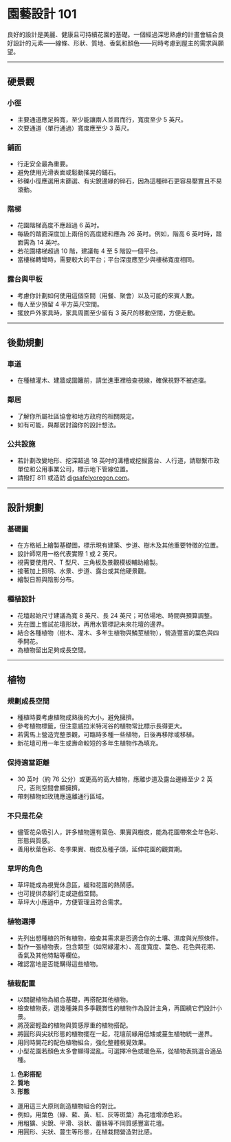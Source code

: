 # 園藝設計 101

良好的設計是美麗、健康且可持續花園的基礎。一個經過深思熟慮的計畫會結合良好設計的元素——線條、形狀、質地、香氣和顏色——同時考慮到屋主的需求與願望。

---

## 硬景觀

### 小徑

- 主要通道應足夠寬，至少能讓兩人並肩而行，寬度至少 5 英尺。
- 次要通道（單行通過）寬度應至少 3 英尺。

### 鋪面

- 行走安全最為重要。
- 避免使用光滑表面或鬆動搖晃的鋪石。
- 砂礫小徑應選用未篩選、有尖銳邊緣的碎石，因為這種碎石更容易壓實且不易滾動。

### 階梯

- 花園階梯高度不應超過 6 英吋。
- 每級的踏面深度加上兩倍的高度總和應為 26 英吋。例如，階高 6 英吋時，踏面需為 14 英吋。
- 若花園樓梯超過 10 階，建議每 4 至 5 階設一個平台。
- 當樓梯轉彎時，需要較大的平台；平台深度應至少與樓梯寬度相同。

### 露台與甲板

- 考慮你計劃如何使用這個空間（用餐、聚會）以及可能的來賓人數。
- 每人至少預留 4 平方英尺空間。
- 擺放戶外家具時，家具周圍至少留有 3 英尺的移動空間，方便走動。

---

## 後勤規劃

### 車道

- 在種植灌木、建牆或圍籬前，請坐進車裡檢查視線，確保視野不被遮擋。

### 鄰居

- 了解你所屬社區協會和地方政府的相關規定。
- 如有可能，與鄰居討論你的設計想法。

### 公共設施

- 若計劃改變地形、挖深超過 18 英吋的溝槽或挖掘露台、人行道，請聯繫市政單位和公用事業公司，標示地下管線位置。
- 請撥打 811 或造訪 [digsafelyoregon.com](https://digsafelyoregon.com)。

---

## 設計規劃

### 基礎圖

- 在方格紙上繪製基礎圖，標示現有建築、步道、樹木及其他重要特徵的位置。
- 設計師常用一格代表實際 1 或 2 英尺。
- 視需要使用尺、T 型尺、三角板及景觀模板輔助繪製。
- 接著加上照明、水景、步道、露台或其他硬景觀。
- 繪製日照與陰影分布。

### 種植設計

- 花壇起始尺寸建議為寬 8 英尺、長 24 英尺；可依場地、時間與預算調整。
- 先在圖上嘗試花壇形狀，再用水管標記未來花壇的邊界。
- 結合各種植物（樹木、灌木、多年生植物與鱗莖植物），營造豐富的葉色與四季開花。
- 為植物留出足夠成長空間。

---

## 植物

### 規劃成長空間

- 種植時要考慮植物成熟後的大小，避免擁擠。
- 參考植物標籤，但注意威拉米特河谷的植物常比標示長得更大。
- 若需馬上營造完整景觀，可臨時多種一些植物，日後再移除或移植。
- 新花壇可用一年生或壽命較短的多年生植物作為填充。

### 保持適當距離

- 30 英吋（約 76 公分）或更高的高大植物，應離步道及露台邊緣至少 2 英尺，否則空間會顯擁擠。
- 帶刺植物如玫瑰應遠離通行區域。

### 不只是花朵

- 儘管花朵吸引人，許多植物還有葉色、果實與樹皮，能為花園帶來全年色彩、形態與質感。
- 善用秋葉色彩、冬季果實、樹皮及種子頭，延伸花園的觀賞期。

### 草坪的角色

- 草坪能成為視覺休息區，緩和花園的熱鬧感。
- 也可提供赤腳行走或遊戲空間。
- 草坪大小應適中，方便管理且符合需求。

### 植物選擇

- 先列出想種植的所有植物，檢查其需求是否適合你的土壤、濕度與光照條件。
- 製作一張植物表，包含類型（如常綠灌木）、高度寬度、葉色、花色與花期、香氣及其他特點等欄位。
- 確認當地是否能購得這些植物。

### 植栽配置

- 以關鍵植物為組合基礎，再搭配其他植物。
- 檢查植物表，選幾種兼具多季觀賞性的植物作為設計主角，再圍繞它們設計小景。
- 將茂密輕盈的植物與質感厚重的植物搭配。
- 將圓形與尖狀形態的植物擺在一起，花壇前緣用低矮或蔓生植物統一邊界。
- 用同時開花的配色植物組合，強化整體視覺效果。
- 小型花園若顏色太多會顯得混亂。可選擇冷色或暖色系，從植物表挑選合適品種。


1. **色彩搭配**
2. **質地**
3. **形態**

- 運用這三大原則創造植物組合的對比。
- 例如，用葉色（綠、藍、黃、紅、灰等斑葉）為花壇增添色彩。
- 用粗獷、尖銳、平滑、羽狀、蕾絲等不同質感豐富花壇。
- 用圓形、尖狀、蔓生等形態，在植栽間營造對比感。
